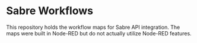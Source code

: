 # Sabre Workflows
This repository holds the workflow maps for Sabre API integration. The maps were built in Node-RED but do not actually utilize Node-RED features.
